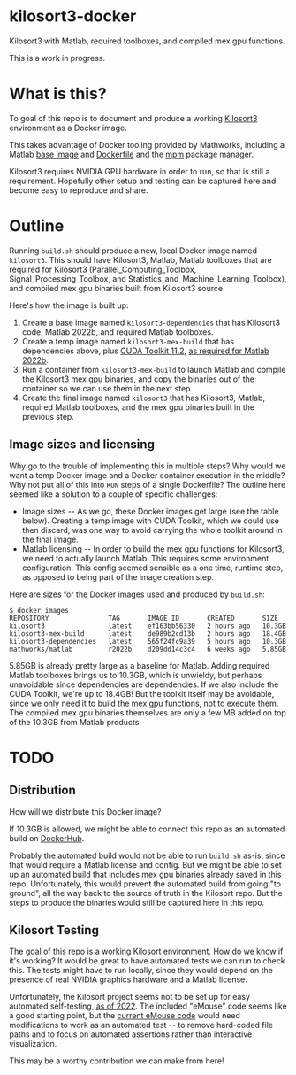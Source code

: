 # kilosort3-docker
Kilosort3 with Matlab, required toolboxes, and compiled mex gpu functions.

This is a work in progress.

# What is this?
To goal of this repo is to document and produce a working [Kilosort3](https://github.com/MouseLand/Kilosort) environment as a Docker image.

This takes advantage of Docker tooling provided by Mathworks, including a Matlab [base image](https://hub.docker.com/r/mathworks/matlab) and [Dockerfile](https://github.com/mathworks-ref-arch/matlab-dockerfile/blob/main/Dockerfile) and the [mpm](https://github.com/mathworks-ref-arch/matlab-dockerfile/blob/main/MPM.md) package manager.

Kilosort3 requires NVIDIA GPU hardware in order to run, so that is still a requirement.  Hopefully other setup and testing can be captured here and become easy to reproduce and share. 

# Outline

Running `build.sh` should produce a new, local Docker image named `kilosort3`.  This should have Kilosort3, Matlab, Matlab toolboxes that are required for Kilosort3 (Parallel_Computing_Toolbox, Signal_Processing_Toolbox, and Statistics_and_Machine_Learning_Toolbox), and compiled mex gpu binaries built from Kilosort3 source.

Here's how the image is built up:

 1. Create a base image named `kilosort3-dependencies` that has Kilosort3 code, Matlab 2022b, and required Matlab toolboxes.
 2. Create a temp image named `kilosort3-mex-build` that has dependencies above, plus [CUDA Toolkit 11.2](https://developer.nvidia.com/cuda-11.2.0-download-archive?target_os=Linux&target_arch=x86_64&target_distro=Ubuntu&target_version=2004&target_type=runfilelocal), [as required for Matlab 2022b](https://www.mathworks.com/help/parallel-computing/run-cuda-or-ptx-code-on-gpu.html#mw_20acaa78-994d-4695-ab4b-bca1cfc3dbac).
 3. Run a container from `kilosort3-mex-build` to launch Matlab and compile the Kilosort3 mex gpu binaries, and copy the binaries out of the container so we can use them in the next step.
 4. Create the final image named `kilosort3` that has Kilosort3, Matlab, required Matlab toolboxes, and the mex gpu binaries built in the previous step.

## Image sizes and licensing
Why go to the trouble of implementing this in multiple steps?  Why would we want a temp Docker image and a Docker container execution in the middle?  Why not put all of this into `RUN` steps of a single Dockerfile?  The outline here seemed like a solution to a couple of specific challenges:

 - Image sizes -- As we go, these Docker images get large (see the table below).  Creating a temp image with CUDA Toolkit, which we could use then discard, was one way to avoid carrying the whole toolkit around in the final image.
 - Matlab licensing -- In order to build the mex gpu functions for Kilosort3, we need to actually launch Matlab.  This requires some environment configuration.  This config seemed sensible as a one time, runtime step, as opposed to being part of the image creation step.

Here are sizes for the Docker images used and produced by `build.sh`:

```
$ docker images
REPOSITORY               TAG       IMAGE ID       CREATED       SIZE
kilosort3                latest    ef163bb56330   2 hours ago   10.3GB
kilosort3-mex-build      latest    de989b2cd13b   2 hours ago   18.4GB
kilosort3-dependencies   latest    565f24fc9a39   5 hours ago   10.3GB
mathworks/matlab         r2022b    d209dd14c3c4   6 weeks ago   5.85GB
```

5.85GB is already pretty large as a baseline for Matlab.  Adding required Matlab toolboxes brings us to 10.3GB, which is unwieldy, but perhaps unavoidable since dependencies are dependencies.  If we also include the CUDA Toolkit, we're up to 18.4GB!  But the toolkit itself may be avoidable, since we only need it to build the mex gpu functions, not to execute them.  The compiled mex gpu binaries themselves are only a few MB added on top of the 10.3GB from Matlab products.

# TODO

## Distribution
How will we distribute this Docker image?

If 10.3GB is allowed, we might be able to connect this repo as an automated build on [DockerHub](https://hub.docker.com/).

Probably the automated build would not be able to run `build.sh` as-is, since that would require a Matlab license and config.  But we might be able to set up an automated build that includes mex gpu binaries already saved in this repo.  Unfortunately, this would prevent the automated build from going "to ground", all the way back to the source of truth in the Kilosort repo.  But the steps to produce the binaries would still be captured here in this repo.

## Kilosort Testing
The goal of this repo is a working Kilosort environment.  How do we know if it's working?  It would be great to have automated tests we can run to check this.  The tests might have to run locally, since they would depend on the presence of real NVIDIA graphics hardware and a Matlab license.

Unfortunately, the Kilosort project seems not to be set up for easy automated self-testing, [as of 2022](https://github.com/MouseLand/Kilosort/issues/476).  The included "eMouse" code seems like a good starting point, but the [current eMouse code](https://github.com/MouseLand/Kilosort/blob/main/eMouse_drift/main_eMouse_drift.m) would need modifications to work as an automated test -- to remove hard-coded file paths and to focus on automated assertions rather than interactive visualization.

This may be a worthy contribution we can make from here!

